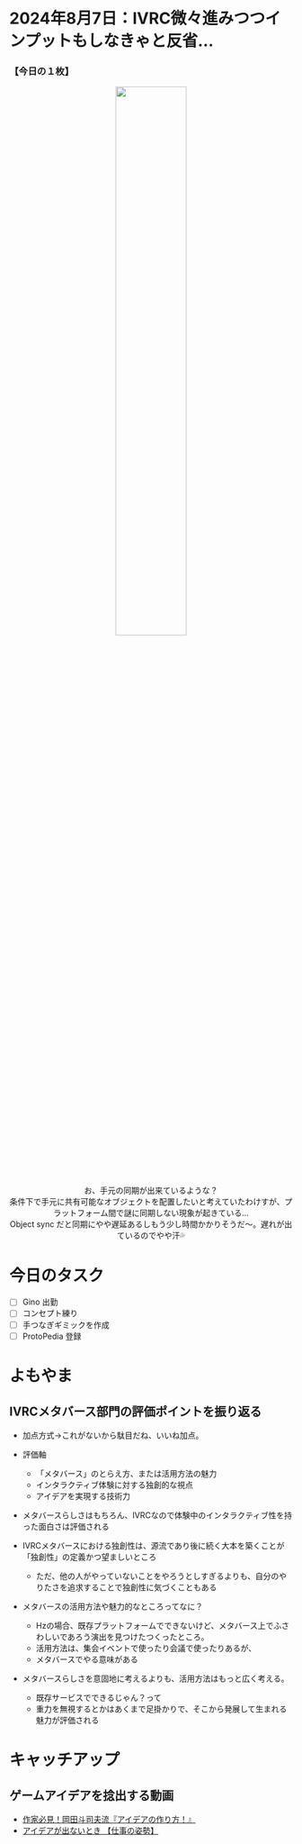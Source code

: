 # 2024年8月7日：IVRC微々進みつつインプットもしなきゃと反省…
### 【今日の１枚】<br>
<p align="center">
  <img src="https://github.com/user-attachments/assets/c6a4adea-5faa-47d9-a6ff-2bd6c8a2a722" width = 50%><br>
  お、手元の同期が出来ているような？<br>
  条件下で手元に共有可能なオブジェクトを配置したいと考えていたわけすが、プラットフォーム間で謎に同期しない現象が起きている…<br>
  Object sync だと同期にやや遅延あるしもう少し時間かかりそうだ～。遅れが出ているのでやや汗💦<br>
</p>

# 今日のタスク
- [ ] Gino 出勤
- [ ] コンセプト練り
- [ ] 手つなぎギミックを作成
- [ ] ProtoPedia 登録

# よもやま
## IVRCメタバース部門の評価ポイントを振り返る
- 加点方式→これがないから駄目だね、いいね加点。
- 評価軸
    - 「メタバース」のとらえ方、または活用方法の魅力
    - インタラクティブ体験に対する独創的な視点
    - アイデアを実現する技術力
- メタバースらしさはもちろん、IVRCなので体験中のインタラクティブ性を持った面白さは評価される
- IVRCメタバースにおける独創性は、源流であり後に続く大本を築くことが「独創性」の定義かつ望ましいところ
    - ただ、他の人がやっていないことをやろうとしすぎるよりも、自分のやりたさを追求することで独創性に気づくこともある
- メタバースの活用方法や魅力的なところってなに？
    - Hzの場合、既存プラットフォームでできないけど、メタバース上でふさわしいであろう演出を見つけたつくったところ。
    - 活用方法は、集会イベントで使ったり会議で使ったりあるが、
    - メタバースでやる意味がある

- メタバースらしさを意固地に考えるよりも、活用方法はもっと広く考える。
    - 既存サービスでできるじゃん？って
    - 重力を無視するとかはあくまで足掛かりで、そこから発展して生まれる魅力が評価される


# キャッチアップ
## ゲームアイデアを捻出する動画
- [作家必見！岡田斗司夫流『アイデアの作り方！』](https://www.youtube.com/watch?v=0XtIviQzaXU)
- [アイデアが出ないとき 【仕事の姿勢】](https://www.youtube.com/watch?v=8g4EZwJq3kU)
